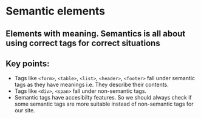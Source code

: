 # Semantic elements

## Elements with meaning. Semantics is all about using correct tags for correct situations

## Key points:
- Tags like `<form>`, `<table>`, `<list>`, `<header>`, `<footer>` fall under semantic tags as they have meanings i.e. They describe their contents.
- Tags like `<div>`, `<span>` fall under non-semantic tags.
- Semantic tags have accesibilty features. So we should always check if some semantic tags are more suitable instead of non-semantic tags for our site.
